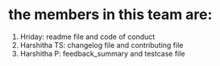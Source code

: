 # the members in this team are:
1. Hriday: readme file and code of conduct
2. Harshitha TS: changelog file and contributing file
3. Harshitha P: feedback_summary and testcase file
